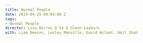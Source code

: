 ```yaml
---
title: Normal People
date: 2019-04-25 09:03:00 Z
tags:
- Normal People
director: Lisa Barros D'Sa & Glenn Leyburn
with: Liam Neeson, Lesley Manville, David Wilmot, Amit Shah
---
```


